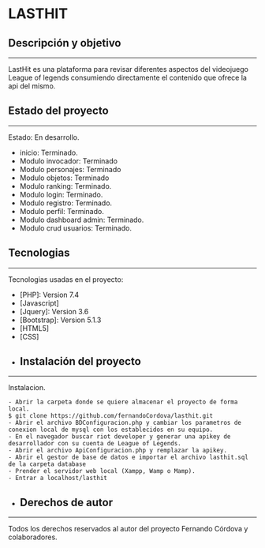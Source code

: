 # LASTHIT
## Descripción y objetivo
***
LastHit es una plataforma para revisar diferentes aspectos del videojuego League of legends consumiendo directamente el contenido que ofrece la api del mismo.
## Estado del proyecto
***
Estado: En desarrollo.
* inicio: Terminado.
* Modulo invocador: Terminado
* Modulo personajes: Terminado
* Modulo objetos: Terminado
* Modulo ranking: Terminado.
* Modulo login: Terminado.
* Modulo registro: Terminado.
* Modulo perfil: Terminado.
* Modulo dashboard admin: Terminado.
* Modulo crud usuarios: Terminado.
## Tecnologias
***
Tecnologias usadas en el proyecto:
* [PHP]: Version 7.4 
* [Javascript]
* [Jquery]: Version 3.6
* [Bootstrap]: Version 5.1.3
* [HTML5]
* [CSS]
* ## Instalación del proyecto
***
Instalacion. 
```
- Abrir la carpeta donde se quiere almacenar el proyecto de forma local.
$ git clone https://github.com/fernandoCordova/lasthit.git
- Abrir el archivo BDConfiguracion.php y cambiar los parametros de conexion local de mysql con los establecidos en su equipo.
- En el navegador buscar riot developer y generar una apikey de desarrollador con su cuenta de League of Legends.
- Abrir el archivo ApiConfiguracion.php y remplazar la apikey.
- Abrir el gestor de base de datos e importar el archivo lasthit.sql de la carpeta database
- Prender el servidor web local (Xampp, Wamp o Mamp).
- Entrar a localhost/lasthit
```
* ## Derechos de autor
***
Todos los derechos reservados al autor del proyecto Fernando Córdova y colaboradores.
